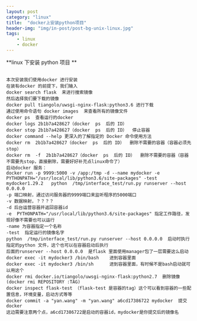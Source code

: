 ```yaml
---
layout: post
category: "linux"
title:  "docker上安装python项目"
header-img: "img/in-post/post-bg-unix-linux.jpg"
tags:
    - linux
    - docker
---
```



**linux 下安装 python 项目
**
<pre><code>
本次安装我们使用docker 进行安装
在装有docker 的前提下，我们输入
docker search flask  来进行搜索镜像
然后选择我们要下载的镜像
docker pull tiangolo/uwsgi-nginx-flask:python3.6 进行下载
通过使用命令语句 docker images  来查看所有的镜像文件
docker ps  查看运行的docker
docker logs 2b1b7a428627（docker  ps  后的 ID）
docker stop 2b1b7a428627（docker  ps  后的 ID）  停止容器
docker command --help 更深入的了解指定的 Docker 命令使用方法
docker rm  2b1b7a428627（docker  ps  后的 ID）  删除不需要的容器（容器必须先stop）
docker rm  -f  2b1b7a428627（docker  ps  后的 ID）  删除不需要的容器（容器不需要先stop，直接删除，需要好好补充点linux命令了）
启动docker 服务：
docker run -p 9999:5000 -v /app:/tmp -d --name mydocker -e  PYTHONPATH="/usr/local/lib/python3.6/site-packages" -test mydocker1.29.2   python  /tmp/interface_test/run.py runserver --host 0.0.0.0
-p 端口映射，通过访问服务器的9999端口来监听程序的5000端口
-v 数据映射，？？？？
-d 后台运营容器并返回容器id
-e  PYTHONPATH="/usr/local/lib/python3.6/site-packages" 指定工作路径，发现好像不需要也可以运行
-name 为容器指定一个名称
-test  指定运行的镜像名字
python  /tmp/interface_test/run.py runserver --host 0.0.0.0  启动时执行指定的python 文件，这个也可以在容器启动后执行
后面的runserver --host 0.0.0.0  是flask 里面使用manager包了一层需要这么启动
docker exec -it mydocker3 /bin/bash    进到容器里面
docker exec -it mydocker3 /bin/sh      进到容器里面，有时候不是bash启动就可以用这个
docker rmi docker.io/tiangolo/uwsgi-nginx-flask:python2.7  删除镜像  (docker rmi REPOSITORY :TAG)
docker inspect flask-test （flask-test 是容器的tag）这个可以看到容器的一些配置信息，环境变量，启动方式等等
docker commit -a "yan.wang" -m "yan.wang" a6cd17386722 mydocker  提交docker
这边需要注意两个点，a6cd17386722是启动的容器id，mydocker是你提交后的镜像名
</code></pre>
